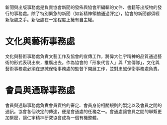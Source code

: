 新聞與出版事務處是負責協會新聞的發佈與協會所編輯的文件、書籍等出版物的發行的事務處。除了特別緊急的新聞（如新精神領袖通過評定），協會的新聞都須經新版處之手。新版處在一定程度上擁有自主權。

# 文化與藝術事務處

文化與藝術事務處負責文藝工作及協會的宣傳工作，將偉大仁宇精神的品質通過藝術的形式表現出來，推廣出去。作為協會的「形象代言人」與「宣傳隊」，文化與藝術事務處必須在忠誠保衛事務處的監督下開展工作，並對忠誠保衛事務處負責。

# 會員與通聯事務處

會員與通聯事務處負責會員資格的審定、會員身份相關規則的製定以及會員之間的通訊。協會各個決定的傳達，便是會通處的任務之一。會通處讓會員之間的聯繫更加緊密，讓仁宇精神研究協會成為一個有機整體。
